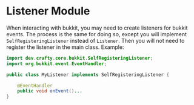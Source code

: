 # Listener Module
When interacting with bukkit, you may need to create listeners for bukkit events. The process is the same for doing so, except you will implement `SelfRegisteringListener` instead of `Listener`. Then you will not need to register the listener in the main class. Example:

```java
import dev.crafty.core.bukkit.SelfRegisteringListener;
import org.bukkit.event.EventHandler;

public class MyListener implements SelfRegisteringListener {

    @EventHandler
    public void onEvent()...
}
```